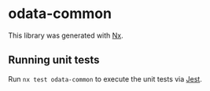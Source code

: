 # odata-common

This library was generated with [Nx](https://nx.dev).

## Running unit tests

Run `nx test odata-common` to execute the unit tests via [Jest](https://jestjs.io).
